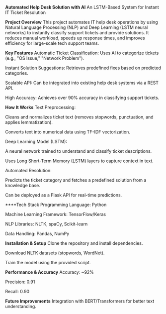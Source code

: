 **Automated Help Desk Solution with AI**
An LSTM-Based System for Instant IT Ticket Resolution

**Project Overview**
This project automates IT help desk operations by using Natural Language Processing (NLP) and Deep Learning (LSTM neural networks) to instantly classify support tickets and provide solutions. It reduces manual workload, speeds up response times, and improves efficiency for large-scale tech support teams.

**Key Features**
Automatic Ticket Classification: Uses AI to categorize tickets (e.g., "OS Issue," "Network Problem").

Instant Solution Suggestions: Retrieves predefined fixes based on predicted categories.

Scalable API: Can be integrated into existing help desk systems via a REST API.

High Accuracy: Achieves over 90% accuracy in classifying support tickets.

**How It Works**
Text Preprocessing:

Cleans and normalizes ticket text (removes stopwords, punctuation, and applies lemmatization).

Converts text into numerical data using TF-IDF vectorization.

Deep Learning Model (LSTM):

A neural network trained to understand and classify ticket descriptions.

Uses Long Short-Term Memory (LSTM) layers to capture context in text.

Automated Resolution:

Predicts the ticket category and fetches a predefined solution from a knowledge base.

Can be deployed as a Flask API for real-time predictions.

****Tech Stack
Programming Language: Python

Machine Learning Framework: TensorFlow/Keras

NLP Libraries: NLTK, spaCy, Scikit-learn

Data Handling: Pandas, NumPy

**Installation & Setup**
Clone the repository and install dependencies.

Download NLTK datasets (stopwords, WordNet).

Train the model using the provided script.


**Performance & Accuracy**
Accuracy: ~92%

Precision: 0.91

Recall: 0.90

**Future Improvements**
Integration with BERT/Transformers for better text understanding.

